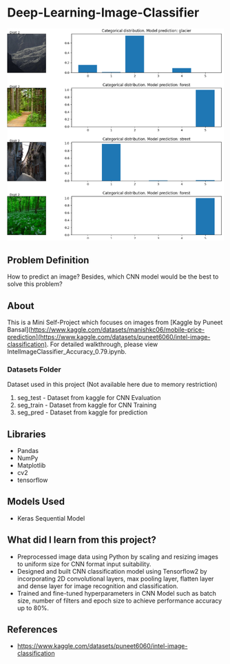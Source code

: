 # Deep-Learning-Image-Classifier

<img src="Reference/ImageRec.png"/>

## Problem Definition
How to predict an image? Besides, which CNN model would be the best to solve this problem?

## About

This is a Mini Self-Project which focuses on images from [Kaggle by Puneet Bansal](https://www.kaggle.com/datasets/manishkc06/mobile-price-prediction](https://www.kaggle.com/datasets/puneet6060/intel-image-classification). For detailed walkthrough, please view IntelImageClassifier_Accuracy_0.79.ipynb.


### Datasets Folder
Dataset used in this project (Not available here due to memory restriction)

1. seg_test - Dataset from kaggle for CNN Evaluation
2. seg_train - Dataset from kaggle for CNN Training
3. seg_pred - Dataset from kaggle for prediction
   
## Libraries

- Pandas
- NumPy
- Matplotlib
- cv2
- tensorflow


## Models Used

- Keras Sequential Model

## What did I learn from this project?

- Preprocessed image data using Python by scaling and resizing images to uniform size for CNN format input suitability.
- Designed and built CNN classification model using Tensorflow2 by incorporating 2D convolutional layers, max pooling layer, flatten layer and dense layer for image recognition and classification.
- Trained and fine-tuned hyperparameters in CNN Model such as batch size, number of filters and epoch size to achieve performance accuracy up to 80%. 


## References
- <https://www.kaggle.com/datasets/puneet6060/intel-image-classification>
